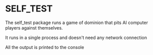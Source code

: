 # SELF_TEST

The self_test package runs a game of dominion that pits AI computer players
against themselves.

It runs in a single process and doesn't need any network connection

All the output is printed to the console  